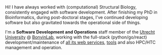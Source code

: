 Hi! I have always worked with (computational) Structural Biology, consistently engaged with software development. After finishing my PhD in Bioinformatics, during post-doctoral stages, I've continued developing software but also gravitated towards the operational side of things.

I'm a **Software Development and Operations** staff member of the [Utrecht University](https://uu.nl) @ [BonvinLab](https://www.bonvinlab.org), working with the full-stack (python/go/react) development/maintenance of [all its web services](https://wenmr.science.uu.nl), [tools](https://github.com/haddocking) and also HPC/HTC management and operation.
